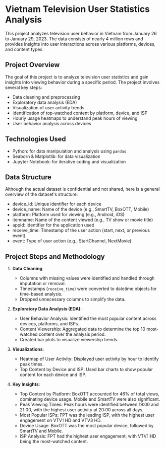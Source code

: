 # Vietnam Television User Statistics Analysis

This project analyzes television user behavior in Vietnam from January 26 to January 29, 2023. The data consists of nearly 4 million rows and provides insights into user interactions across various platforms, devices, and content types.

## Project Overview
The goal of this project is to analyze television user statistics and gain insights into viewing behavior during a specific period. The project involves several key steps:

* Data cleaning and preprocessing
* Exploratory data analysis (EDA)
* Visualization of user activity trends
* Identification of top-watched content by platform, device, and ISP
* Hourly usage heatmaps to understand peak hours of viewing
* User behavior analysis across devices

## Technologies Used
* Python: for data manipulation and analysis using `pandas`
* Seaborn & Matplotlib: for data visualization
* Jupyter Notebook: for iterative coding and visualization

## Data Structure
Although the actual dataset is confidential and not shared, here is a general overview of the dataset's structure:

* device_id: Unique identifier for each device
* device_name: Name of the device (e.g., SmartTV, BoxOTT, Mobile)
* platform: Platform used for viewing (e.g., Android, iOS)
* itemname: Name of the content viewed (e.g., TV show or movie title)
* appid: Identifier for the application used
* receive_time: Timestamp of the user action (start, next, or previous event)
* event: Type of user action (e.g., StartChannel, NextMovie)

## Project Steps and Methodology
1. **Data Cleaning**:
   * Columns with missing values were identified and handled through imputation or removal.
   * Timestamps (`receive_time`) were converted to datetime objects for time-based analysis.
   * Dropped unnecessary columns to simplify the data.

2. **Exploratory Data Analysis (EDA)**:
   * User Behavior Analysis: Identified the most popular content across devices, platforms, and ISPs.
   * Content Viewership: Aggregated data to determine the top 10 most-watched content over the analysis period.
   * Created bar plots to visualize viewership trends.

3. **Visualizations**:
   * Heatmap of User Activity: Displayed user activity by hour to identify peak times.
   * Top Content by Device and ISP: Used bar charts to show popular content for each device and ISP.

4. **Key Insights**:
   - Top Content by Platform: BoxOTT accounted for 46% of total views, dominating device usage. Mobile and SmartTV were also significant.
   - Peak Viewing Times: Peak hours were identified between 19:00 and 21:00, with the highest user activity at 20:00 across all days.
   - Most Popular ISPs: FPT was the leading ISP, with the highest user engagement on VTV1 HD and VTV3 HD.
   - Device Usage: BoxOTT was the most popular device, followed by SmartTV and Mobile.
   - ISP Analysis: FPT had the highest user engagement, with VTV1 HD being the most-watched content.
